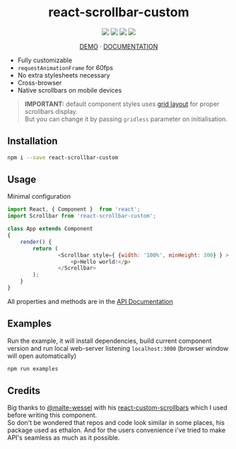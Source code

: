 <h1 align="center">react-scrollbar-custom</h1>
<p align="center">
<a href="https://www.npmjs.com/package/react-scrollbar-custom"><img src="https://img.shields.io/badge/npm-react--scrollbar--custom-brightgreen.svg" /></a>
<a href="https://www.npmjs.com/package/react-scrollbar-custom"><img src="https://img.shields.io/npm/l/react-scrollbar-custom.svg" /></a>
<a href="https://www.npmjs.com/package/react-scrollbar-custom"><img src="https://img.shields.io/npm/v/react-scrollbar-custom.svg" /></a>
<a href="https://www.npmjs.com/package/react-scrollbar-custom"><img src="https://img.shields.io/npm/dt/react-scrollbar-custom.svg" /></a>
<a></a>
</p>
<p align="center">
    <a href="https://xobotyi.github.io/react-scrollbars-custom/">DEMO</a> · <a href="https://github.com/xobotyi/react-scrollbars-custom/tree/master/docs">DOCUMENTATION</a>
</p>

* Fully customizable
* `requestAnimationFrame` for 60fps
* No extra stylesheets necessary
* Cross-browser
* Native scrollbars on mobile devices

>**IMPORTANT:** default component styles uses [grid layout](https://developer.mozilla.org/docs/Web/CSS/CSS_Grid_Layout/Basic_Concepts_of_Grid_Layout) for proper scrollbars display.  
>But you can change it by passing `gridless` parameter on initialisation. 

## Installation
```bash
npm i --save react-scrollbar-custom
```

## Usage
Minimal configuration
```javascript
import React, { Component }  from 'react';
import Scrollbar from 'react-scrollbar-custom';

class App extends Component
{
    render() {
        return (
                <Scrollbar style={ {width: '100%', minHeight: 300} } >
                    <p>Hello world!</p>
                </Scrollbar>
        );
    }
}
```
All properties and methods are in the [API Documentation](https://github.com/xobotyi/react-scrollbars-custom/tree/master/docs/API.md)

## Examples
Run the example, it will install dependencies, build current component version and run local web-server listening `localhost:3000` (browser window will open automatically)
```bash
npm run examples
```

## Credits
Big thanks to [@malte-wessel](https://github.com/malte-wessel) with his [react-custom-scrollbars](https://github.com/malte-wessel/react-custom-scrollbars) which I used before writing this component.  
So don't be wondered that repos and code look similar in some places, his package used as ethalon. And for the users convenience i've tried to make API's seamless as much as it possible.
